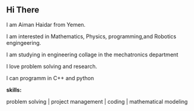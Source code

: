 ## Hi There
I am Aiman Haidar from Yemen.

I am interested in Mathematics, Physics, programming,and Robotics engingeering.

I am studying in engineering collage in the mechatronics department

I love problem solving and research.

I can programm in C++ and python

**skills:**

problem solving | project management | coding | mathematical modeling 
